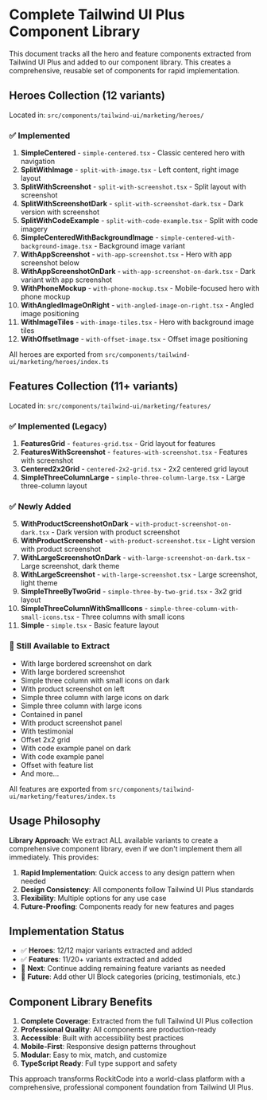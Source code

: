 # Complete Tailwind UI Plus Component Library

This document tracks all the hero and feature components extracted from Tailwind UI Plus and added to our component library. This creates a comprehensive, reusable set of components for rapid implementation.

## Heroes Collection (12 variants)

Located in: `src/components/tailwind-ui/marketing/heroes/`

### ✅ Implemented
1. **SimpleCentered** - `simple-centered.tsx` - Classic centered hero with navigation
2. **SplitWithImage** - `split-with-image.tsx` - Left content, right image layout  
3. **SplitWithScreenshot** - `split-with-screenshot.tsx` - Split layout with screenshot
4. **SplitWithScreenshotDark** - `split-with-screenshot-dark.tsx` - Dark version with screenshot
5. **SplitWithCodeExample** - `split-with-code-example.tsx` - Split with code imagery
6. **SimpleCenteredWithBackgroundImage** - `simple-centered-with-background-image.tsx` - Background image variant
7. **WithAppScreenshot** - `with-app-screenshot.tsx` - Hero with app screenshot below
8. **WithAppScreenshotOnDark** - `with-app-screenshot-on-dark.tsx` - Dark variant with app screenshot
9. **WithPhoneMockup** - `with-phone-mockup.tsx` - Mobile-focused hero with phone mockup
10. **WithAngledImageOnRight** - `with-angled-image-on-right.tsx` - Angled image positioning
11. **WithImageTiles** - `with-image-tiles.tsx` - Hero with background image tiles
12. **WithOffsetImage** - `with-offset-image.tsx` - Offset image positioning

All heroes are exported from `src/components/tailwind-ui/marketing/heroes/index.ts`

## Features Collection (11+ variants)

Located in: `src/components/tailwind-ui/marketing/features/`

### ✅ Implemented (Legacy)
1. **FeaturesGrid** - `features-grid.tsx` - Grid layout for features
2. **FeaturesWithScreenshot** - `features-with-screenshot.tsx` - Features with screenshot
3. **Centered2x2Grid** - `centered-2x2-grid.tsx` - 2x2 centered grid layout
4. **SimpleThreeColumnLarge** - `simple-three-column-large.tsx` - Large three-column layout

### ✅ Newly Added
5. **WithProductScreenshotOnDark** - `with-product-screenshot-on-dark.tsx` - Dark version with product screenshot
6. **WithProductScreenshot** - `with-product-screenshot.tsx` - Light version with product screenshot
7. **WithLargeScreenshotOnDark** - `with-large-screenshot-on-dark.tsx` - Large screenshot, dark theme
8. **WithLargeScreenshot** - `with-large-screenshot.tsx` - Large screenshot, light theme
9. **SimpleThreeByTwoGrid** - `simple-three-by-two-grid.tsx` - 3x2 grid layout
10. **SimpleThreeColumnWithSmallIcons** - `simple-three-column-with-small-icons.tsx` - Three columns with small icons
11. **Simple** - `simple.tsx` - Basic feature layout

### 🚧 Still Available to Extract
- With large bordered screenshot on dark
- With large bordered screenshot  
- Simple three column with small icons on dark
- With product screenshot on left
- Simple three column with large icons on dark
- Simple three column with large icons
- Contained in panel
- With product screenshot panel
- With testimonial
- Offset 2x2 grid
- With code example panel on dark
- With code example panel
- Offset with feature list
- And more...

All features are exported from `src/components/tailwind-ui/marketing/features/index.ts`

## Usage Philosophy

**Library Approach**: We extract ALL available variants to create a comprehensive component library, even if we don't implement them all immediately. This provides:

1. **Rapid Implementation**: Quick access to any design pattern when needed
2. **Design Consistency**: All components follow Tailwind UI Plus standards
3. **Flexibility**: Multiple options for any use case
4. **Future-Proofing**: Components ready for new features and pages

## Implementation Status

- ✅ **Heroes**: 12/12 major variants extracted and added
- ✅ **Features**: 11/20+ variants extracted and added
- 🚧 **Next**: Continue adding remaining feature variants as needed
- 🚧 **Future**: Add other UI Block categories (pricing, testimonials, etc.)

## Component Library Benefits

1. **Complete Coverage**: Extracted from the full Tailwind UI Plus collection
2. **Professional Quality**: All components are production-ready
3. **Accessible**: Built with accessibility best practices
4. **Mobile-First**: Responsive design patterns throughout
5. **Modular**: Easy to mix, match, and customize
6. **TypeScript Ready**: Full type support and safety

This approach transforms RockitCode into a world-class platform with a comprehensive, professional component foundation from Tailwind UI Plus.
